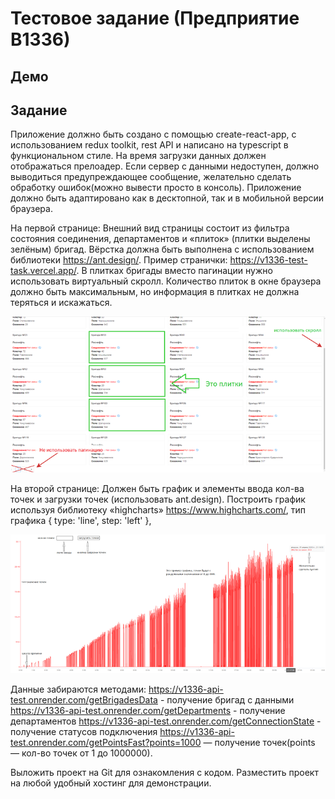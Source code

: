 # Тестовое задание (Предприятие В1336)

## Демо

## Задание

Приложение должно быть создано с помощью create-react-app, с использованием redux toolkit, rest API и написано на typescript в функциональном стиле.
На время загрузки данных должен отображаться прелоадер. Если сервер с данными недоступен, должно выводиться предупреждающее сообщение, желательно сделать обработку ошибок(можно вывести просто в консоль).
Приложение должно быть адаптировано как в десктопной, так и в мобильной версии браузера.

На первой странице:
Внешний вид страницы состоит из фильтра состояния соединения, департаментов и «плиток» (плитки выделены зелёным) бригад. Вёрстка должна быть выполнена с использованием библиотеки https://ant.design/. Пример странички: https://v1336-test-task.vercel.app/. В плитках бригады вместо пагинации нужно использовать виртуальный скролл. Количество плиток в окне браузера должно быть максимальным, но информация в плитках не должна теряться и искажаться.

![Страница с плитками](readme/main_page.png)

На второй странице:
Должен быть график и элементы ввода кол-ва точек и загрузки точек (использовать ant.design). Построить график используя библиотеку «highcharts» https://www.highcharts.com/, тип графика { type: 'line', step: 'left' },

![Страница с графиком](readme/statistics_page.png)

Данные забираются методами:
https://v1336-api-test.onrender.com/getBrigadesData - получение бригад с данными
https://v1336-api-test.onrender.com/getDepartments - получение департаментов
https://v1336-api-test.onrender.com/getConnectionState - получение статусов подключения
https://v1336-api-test.onrender.com/getPointsFast?points=1000 — получение точек(points — кол-во точек от 1 до 1000000).

Выложить проект на Git для ознакомления с кодом.
Разместить проект на любой удобный хостинг для демонстрации.
